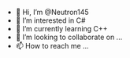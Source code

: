 - 👋 Hi, I’m @Neutron145
- 👀 I’m interested in C#
- 🌱 I’m currently learning C++
- 💞️ I’m looking to collaborate on ...
- 📫 How to reach me ...

<!---
Neutron145/Neutron145 is a ✨ special ✨ repository because its `README.md` (this file) appears on your GitHub profile.
You can click the Preview link to take a look at your changes.
--->
